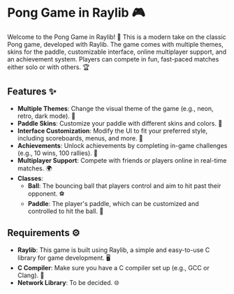 # Pong Game in Raylib 🎮

Welcome to the Pong Game in Raylib! 🚀 This is a modern take on the classic Pong game, developed with Raylib. The game comes with multiple themes, skins for the paddle, customizable interface, online multiplayer support, and an achievement system. Players can compete in fun, fast-paced matches either solo or with others. 🏆

## Features ✨

- **Multiple Themes**: Change the visual theme of the game (e.g., neon, retro, dark mode). 🌈
- **Paddle Skins**: Customize your paddle with different skins and colors. 🛶
- **Interface Customization**: Modify the UI to fit your preferred style, including scoreboards, menus, and more. 🎨
- **Achievements**: Unlock achievements by completing in-game challenges (e.g., 10 wins, 100 rallies). 🏅
- **Multiplayer Support**: Compete with friends or players online in real-time matches. 🌍
- **Classes**:
  - **Ball**: The bouncing ball that players control and aim to hit past their opponent. ⚽
  - **Paddle**: The player's paddle, which can be customized and controlled to hit the ball. 🏓

## Requirements ⚙️

- **Raylib**: This game is built using Raylib, a simple and easy-to-use C library for game development. 🖥️
- **C Compiler**: Make sure you have a C compiler set up (e.g., GCC or Clang). 🔧
- **Network Library**: To be decided. 🌐
